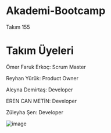 # Akademi-Bootcamp

Takım 155

# Takım Üyeleri
Ömer Faruk Erkoç: Scrum Master

Reyhan Yürük: Product Owner

Aleyna Demirtaş: Developer

EREN CAN METİN: Developer

Züleyha Şen: Developer

![image](https://github.com/cscod/Akademi-Bootcamp/assets/85909788/b1610532-1f1e-4b65-88ea-73ccc4908bda)


